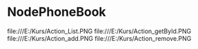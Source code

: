 # NodePhoneBook
file:///E:/Kurs/Action_List.PNG
file:///E:/Kurs/Action_getById.PNG
file:///E:/Kurs/Action_add.PNG
file:///E:/Kurs/Action_remove.PNG
